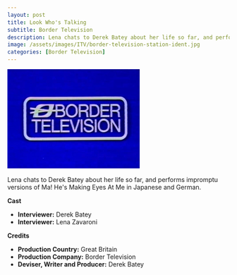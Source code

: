 ```yaml
---
layout: post
title: Look Who's Talking
subtitle: Border Television
description: Lena chats to Derek Batey about her life so far, and performs impromptu versions of Ma! He's Making Eyes At Me in Japanese and German.
image: /assets/images/ITV/border-television-station-ident.jpg
categories: [Border Television]
---
```


![](/assets/images/ITV/border-television-station-ident.jpg)

Lena chats to Derek Batey about her life so far, and performs impromptu versions of Ma! He's Making Eyes At Me in Japanese and German.

**Cast**
* **Interviewer:** Derek Batey
* **Interviewer:** Lena Zavaroni

**Credits**
* **Production Country:** Great Britain
* **Production Company:** Border Television
* **Deviser, Writer and Producer:** Derek Batey
